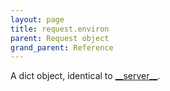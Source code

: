 ```yaml
---
layout: page
title: request.environ
parent: Request object
grand_parent: Reference
---
```


A dict object, identical to [\_\_server\_\_](/reference/builtins/server.html).
